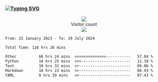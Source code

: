 ### <a href="https://git.io/typing-svg"><img src="https://readme-typing-svg.herokuapp.com?font=Fira+Code&pause=1000&width=435&lines=+Hi+%F0%9F%91%8B+There+is+Chenghow" alt="Typing SVG" /></a>
<p align="center"> 
  <img src="https://github-readme-stats.vercel.app/api?username=chenghow&show_icons=true"><br>
  Visitor count<br>
  <img src="https://profile-counter.glitch.me/chenghow/count.svg">
</p>

<!--START_SECTION:waka-->

```txt
From: 23 January 2023 - To: 19 July 2024

Total Time: 116 hrs 26 mins

Other          66 hrs 24 mins  >>>>>>>>>>>>>>-----------   57.04 %
Python         14 hrs 25 mins  >>>----------------------   12.39 %
Text           10 hrs 32 mins  >>-----------------------   09.06 %
Markdown       10 hrs 23 mins  >>-----------------------   08.93 %
YAML           8 hrs 39 mins   >>-----------------------   07.43 %
```

<!--END_SECTION:waka-->
